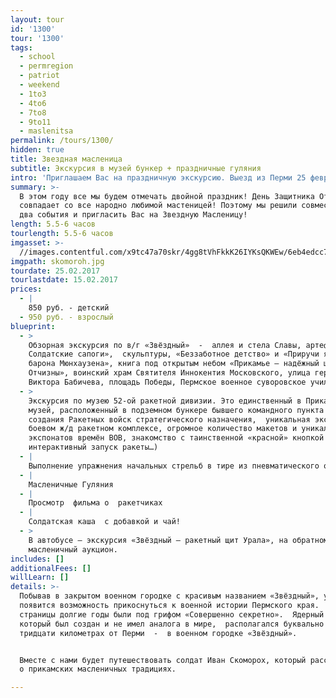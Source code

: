 ```yaml
---
layout: tour
id: '1300'
tour: '1300'
tags:
  - school
  - permregion
  - patriot
  - weekend
  - 1to3
  - 4to6
  - 7to8
  - 9to11
  - maslenitsa
permalink: /tours/1300/
hidden: true
title: Звездная масленица
subtitle: Экскурсия в музей бункер + праздничные гуляния
intro: 'Приглашаем Вас на праздничную экскурсию. Выезд из Перми 25 февраля. '
summary: >-
  В этом году все мы будем отмечать двойной праздник! День Защитника Отечества
  совпадает со все народно любимой мастеницей! Поэтому мы решили совместить эти
  два события и пригласить Вас на Звездную Масленицу! 
length: 5.5-6 часов
tourlength: 5.5-6 часов
imgasset: >-
  //images.contentful.com/x9tc47a70skr/4gg8tVhFkkK26IYKsQKWEw/6eb4edcc740fe5a8a6d0203b8801b2b6/skomoroh.jpg
imgpath: skomoroh.jpg
tourdate: 25.02.2017
tourlastdate: 15.02.2017
prices:
  - |
    850 руб. - детский 
  - 950 руб. - взрослый
blueprint:
  - >
    Обзорная экскурсия по в/г «Звёздный»  -  аллея и стела Славы, артефакт «
    Солдатские сапоги»,  скульптуры, «Беззаботное детство» и «Приручи ядро
    барона Мюнхаузена», книга под открытым небом «Прикамье – надёжный щит
    Отчизны», воинский храм Святителя Иннокентия Московского, улица героя
    Виктора Бабичева, площадь Победы, Пермское военное суворовское училище.
  - >
    Экскурсия по музею 52-ой ракетной дивизии. Это единственный в Прикамье
    музей, расположенный в подземном бункере бывшего командного пункта (история
    создания Ракетных войск стратегического назначения,  уникальная экспозиция о
    боевом ж/д ракетном комплексе, огромное количество макетов и уникальных
    экспонатов времён ВОВ, знакомство с таинственной «красной» кнопкой и
    интерактивный запуск ракеты…)
  - |
    Выполнение упражнения начальных стрельб в тире из пневматического оружия.
  - |
    Масленичные Гуляния
  - |
    Просмотр  фильма о  ракетчиках
  - |
    Солдатская каша  с добавкой и чай!
  - >
    В автобусе – экскурсия «Звёздный – ракетный щит Урала», на обратном пути –
    масленичный аукцион.
includes: []
additionalFees: []
willLearn: []
details: >-
  Побывав в закрытом военном городке с красивым названием «Звёздный», у Вас
  появится возможность прикоснуться к военной истории Пермского края.  Её
  страницы долгие годы были под грифом «Совершенно секретно».  Ядерный щит,
  который был создан и не имел аналога в мире,  располагался буквально в
  тридцати километрах от Перми  -  в военном городке «Звёздный».


  Вместе с нами будет путешествовать солдат Иван Скоморох, который расскажет нам
  о прикамских масленичных традициях.

---
```

